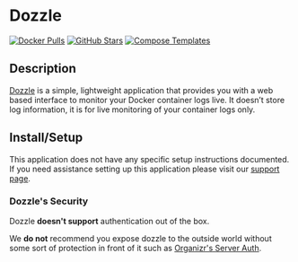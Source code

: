 # Dozzle

[![Docker Pulls](https://img.shields.io/docker/pulls/amir20/dozzle?style=flat-square&color=607D8B&label=docker%20pulls&logo=docker)](https://hub.docker.com/r/amir20/dozzle)
[![GitHub Stars](https://img.shields.io/github/stars/amir20/dozzle?style=flat-square&color=607D8B&label=github%20stars&logo=github)](https://github.com/amir20/dozzle)
[![Compose Templates](https://img.shields.io/static/v1?style=flat-square&color=607D8B&label=compose&message=templates)](https://github.com/GhostWriters/DockSTARTer/tree/master/compose/.apps/dozzle)

## Description

[Dozzle](https://dozzle.dev/) is a simple, lightweight application that provides you with a web based interface to monitor your Docker container logs live. It doesn’t store log information, it is for live monitoring of your container logs only.

## Install/Setup

This application does not have any specific setup instructions documented. If you need assistance setting up this application please visit our [support page](https://dockstarter.com/basics/support/).

### Dozzle's Security

Dozzle **doesn't support** authentication out of the box.

We **do not** recommend you expose dozzle to the outside world without some sort of protection in front of it such as [Organizr's Server Auth](https://docs.organizr.app/books/setup-features/page/serverauth).
